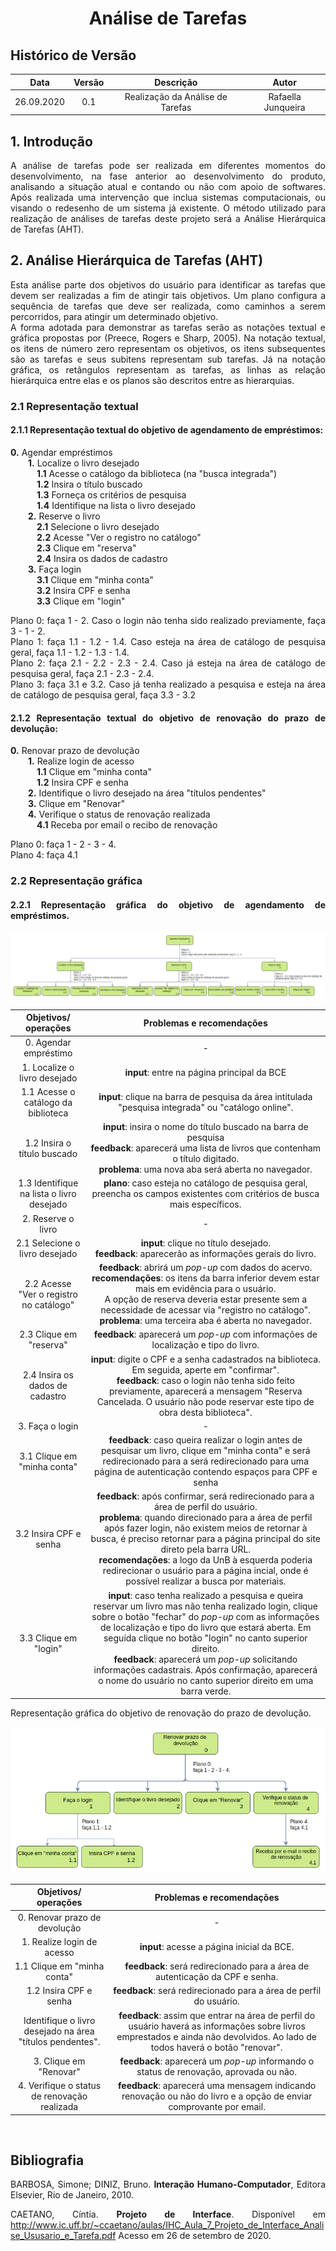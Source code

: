 # <center>Análise de Tarefas</center>

## Histórico de Versão
| Data       | Versão | Descrição            | Autor             |
|:----------:|:------:|:--------------------:|:-----------------:|
| 26.09.2020 | 0.1 | Realização da Análise de Tarefas | Rafaella Junqueira |

<div align="justify">

## 1. Introdução
A análise de tarefas pode ser realizada em diferentes momentos do desenvolvimento, na fase anterior ao desenvolvimento do produto, analisando a situação atual e contando ou não com apoio de softwares. Após realizada uma intervenção que inclua sistemas computacionais, ou visando o redesenho de um sistema já existente.
O método utilizado para realização de análises de tarefas deste projeto será a Análise Hierárquica de Tarefas (AHT).

## 2. Análise Hierárquica de Tarefas (AHT)
Esta análise parte dos objetivos do usuário para identificar as tarefas que devem ser realizadas a fim de atingir tais objetivos. Um plano configura a sequência de tarefas que deve ser realizada, como caminhos a serem percorridos, para atingir um determinado objetivo. <br>A forma adotada para demonstrar as tarefas serão as notações textual e gráfica propostas por (Preece, Rogers e Sharp, 2005). Na notação textual, os itens de número zero representam os objetivos, os itens subsequentes são as tarefas e seus subitens representam sub tarefas. Já na notação gráfica, os retângulos representam as tarefas, as linhas as relação hierárquica entre elas e os planos são descritos entre as hierarquias.

### 2.1 Representação textual

#### 2.1.1 Representação textual do objetivo de agendamento de empréstimos:

**0.** Agendar empréstimos
<br>&emsp;&emsp;**1.** Localize o livro desejado
<br>&emsp;&emsp;&emsp;**1.1** Acesse o catálogo da biblioteca (na "busca integrada")
<br>&emsp;&emsp;&emsp;**1.2** Insira o título buscado
<br>&emsp;&emsp;&emsp;**1.3** Forneça os critérios de pesquisa
<br>&emsp;&emsp;&emsp;**1.4** Identifique na lista o livro desejado
<br>&emsp;&emsp;**2.** Reserve o livro
<br>&emsp;&emsp;&emsp;**2.1** Selecione o livro desejado
<br>&emsp;&emsp;&emsp;**2.2** Acesse "Ver o registro no catálogo"
<br>&emsp;&emsp;&emsp;**2.3** Clique em "reserva"
<br>&emsp;&emsp;&emsp;**2.4** Insira os dados de cadastro
<br>&emsp;&emsp;**3.** Faça login
<br>&emsp;&emsp;&emsp;**3.1** Clique em "minha conta"
<br>&emsp;&emsp;&emsp;**3.2** Insira CPF e senha
<br>&emsp;&emsp;&emsp;**3.3** Clique em "login"

Plano 0: faça 1 - 2. Caso o login não tenha sido realizado previamente, faça 3 - 1 - 2.
<br>Plano 1: faça 1.1 - 1.2 - 1.4. Caso esteja na área de catálogo de pesquisa geral, faça 1.1 - 1.2 - 1.3 - 1.4.
<br>Plano 2: faça 2.1 - 2.2 - 2.3 - 2.4. Caso já esteja na área de catálogo de pesquisa geral, faça 2.1 - 2.3 - 2.4.
<br>Plano 3: faça 3.1 e 3.2. Caso já tenha realizado a pesquisa e esteja na área de catálogo de pesquisa geral, faça 3.3 - 3.2

#### 2.1.2 Representação textual do objetivo de renovação do prazo de devolução:

**0.** Renovar prazo de devolução
<br>&emsp;&emsp;**1.** Realize login de acesso
<br>&emsp;&emsp;&emsp;**1.1** Clique em "minha conta"
<br>&emsp;&emsp;&emsp;**1.2** Insira CPF e senha
<br>&emsp;&emsp;**2.** Identifique o livro desejado na área "títulos pendentes"
<br>&emsp;&emsp;**3.** Clique em "Renovar"
<br>&emsp;&emsp;**4.** Verifique o status de renovação realizada
<br>&emsp;&emsp;&emsp;**4.1** Receba por email o recibo de renovação

Plano 0: faça 1 - 2 - 3 - 4. 
<br>Plano 4: faça 4.1
    
### 2.2 Representação gráfica

#### 2.2.1 Representação gráfica do objetivo de agendamento de empréstimos.

<p align='center'>
    <img src='_media/images/AHT_objetivo1.png'>
</p>

<p text-align="right">

|        Objetivos/ operações       | Problemas e recomendações |
|:---------------------------------:|:-------------------------:|
| 0. Agendar empréstimo | - |
| 1. Localize o livro desejado | **input**: entre na página principal da BCE |
| 1.1 Acesse o catálogo da biblioteca | **input**: clique na barra de pesquisa da área intitulada "pesquisa integrada" ou "catálogo online". |
| 1.2 Insira o título buscado | **input**: insira o nome do título buscado na barra de pesquisa <br>**feedback**: aparecerá uma lista de livros que contenham o título digitado. <br>**problema**: uma nova aba será aberta no navegador. |
| 1.3 Identifique na lista o livro desejado | **plano**: caso esteja no catálogo de pesquisa geral, preencha os campos existentes com critérios de busca mais específicos. |
| 2. Reserve o livro | - |
| 2.1 Selecione o livro desejado | **input**: clique no título desejado. <br>**feedback**: aparecerão as informações gerais do livro. |
| 2.2 Acesse "Ver o registro no catálogo" | **feedback**: abrirá um *pop-up* com dados do acervo. <br>**recomendações**: os itens da barra inferior devem estar mais em evidência para o usuário. <br>A opção de reserva deveria estar presente sem a necessidade de acessar via "registro no catálogo".<br>**problema**: uma terceira aba é aberta no navegador.|
| 2.3 Clique em "reserva" | **feedback**: aparecerá um *pop-up* com informações de localização e tipo do livro. |
| 2.4 Insira os dados de cadastro | **input**: digite o CPF e a senha cadastrados na biblioteca. Em seguida, aperte em "confirmar". <br>**feedback**: caso o login não tenha sido feito previamente, aparecerá a mensagem "Reserva Cancelada. O usuário não pode reservar este tipo de obra desta biblioteca". |
| 3. Faça o login | - |
| 3.1 Clique em "minha conta" | **feedback**: caso queira realizar o login antes de pesquisar um livro, clique em "minha conta" e será redirecionado para a será redirecionado para uma página de autenticação contendo espaços para CPF e senha |
| 3.2 Insira CPF e senha | **feedback**: após confirmar, será redirecionado para a área de perfil do usuário. <br> **problema**: quando direcionado para a área de perfil após fazer login, não existem meios de retornar à busca, é preciso retornar para a página principal do site direto pela barra URL.<br>**recomendações**: a logo da UnB à esquerda poderia redirecionar o usuário para a página incial, onde é possível realizar a busca por materiais.|
| 3.3 Clique em "login" | **input**: caso tenha realizado a pesquisa e queira reservar um livro mas não tenha realizado login, clique sobre o botão "fechar" do *pop-up* com as informações de localização e tipo do livro que estará aberta. Em seguida clique no botão "login" no canto superior direito. <br>**feedback**: aparecerá um *pop-up* solicitando informações cadastrais. Após confirmação, aparecerá o nome do usuário no canto superior direito em uma barra verde.|

</p>

Representação gráfica do objetivo de renovação do prazo de devolução.

<p align='center'>
    <img src='_media/images/AHT_objetivo2.png'>
</p>

| Objetivos/ operações | Problemas e recomendações |
|:--------------------:|:-------------------------:|
| 0. Renovar prazo de devolução | - |
| 1. Realize login de acesso | **input**: acesse a página inicial da BCE. |
| 1.1 Clique em "minha conta" | **feedback**: será redirecionado para a área de autenticação da CPF e senha.|
| 1.2 Insira CPF e senha | **feedback**: será redirecionado para a área de perfil do usuário. |
| Identifique o livro desejado na área "títulos pendentes". | **feedback**: assim que entrar na área de perfil do usuário haverá as informações sobre livros emprestados e ainda não devolvidos. Ao lado de todos haverá o botão "renovar".|
| 3. Clique em "Renovar" | **feedback**: aparecerá um *pop-up* informando o status de renovação, aprovada ou não.| 
| 4. Verifique o status de renovação realizada | **feedback**: aparecerá uma mensagem indicando renovação ou não do livro e a opção de enviar comprovante por email.|

<br>

## Bibliografia
BARBOSA, Simone; DINIZ, Bruno. **Interação Humano-Computador**, Editora Elsevier, Rio de Janeiro, 2010.

CAETANO, Cíntia. **Projeto de Interface**. Disponível em http://www.ic.uff.br/~ccaetano/aulas/IHC_Aula_7_Projeto_de_Interface_Analise_Ususario_e_Tarefa.pdf Acesso em 26 de setembro de 2020.

</div>
